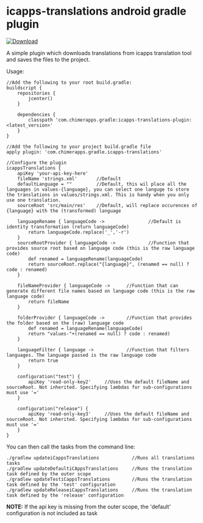 # icapps-translations android gradle plugin

[ ![Download](https://api.bintray.com/packages/nicolaverbeeck/maven/icapps-translations-gradle-plugin/images/download.svg) ](https://bintray.com/nicolaverbeeck/maven/icapps-translations-gradle-plugin/_latestVersion)

A simple plugin which downloads translations from icapps translation tool and saves the files to the project.

Usage:
```
//Add the following to your root build.gradle:
buildscript {
    repositories {
        jcenter()
    }
    
    dependencies {
        classpath 'com.chimerapps.gradle:icapps-translations-plugin:<latest_version>'
    }
}

//Add the following to your project build.gradle file
apply plugin: 'com.chimerapps.gradle.icapps-translations'

//Configure the plugin
icappsTranslations {
    apiKey 'your-api-key-here'
    fileName 'strings.xml'       //Default
    defaultLanguage = ""         //Default, this wil place all the languages in values-{language}, you can select one languge to store the translations in values/strings.xml. This is handy when you only use one translation.
    sourceRoot 'src/main/res'    //Default, will replace occurences of {language} with the (transformed) language
    
    languageRename { languageCode ->                //Default is identity transformation (return languageCode)
        return languageCode.replace('_','-r')
    }
    sourceRootProvider { languageCode ->            //Function that provides source root based on language code (this is the raw language code)
        def renamed = languageRename(languageCode)
        return sourceRoot.replace("{language}", (renamed == null) ? code : renamed)
    }
    
    fileNameProvider { languageCode ->      //Function that can generate different file names based on language code (this is the raw language code)
        return fileName
    }
    
    folderProvider { languageCode ->        //Function that provides the folder based on the (raw) language code
        def renamed = languageRename(languageCode)
        return "values-"+(renamed == null) ? code : renamed)
    }
    
    languageFilter { language ->            //Function that filters languages. The language passed is the raw language code
        return true
    }

    configuration("test") {
        apiKey 'read-only-key2'     //Uses the default fileName and sourceRoot. Not inherited. Specifying lambdas for sub-configurations must use '='
    }

    configuration("release") {
        apiKey 'read-only-key3'     //Uses the default fileName and sourceRoot. Not inherited. Specifying lambdas for sub-configurations must use '='
    }
}
```

You can then call the tasks from the command line:
```
./gradlew updateiCappsTranslations            //Runs all translations tasks
./gradlew updateDefaultiCAppsTranslations     //Runs the translation task defined by the outer scope
./gradlew updateTestiCappsTranslations        //Runs the translation task defined by the 'test' configuration
./gradlew updateReleaseiCappsTranslations     //Runs the translation task defined by the 'release' configuration
```

**NOTE:** If the api key is missing from the outer scope, the 'default' configuration is not included as task
